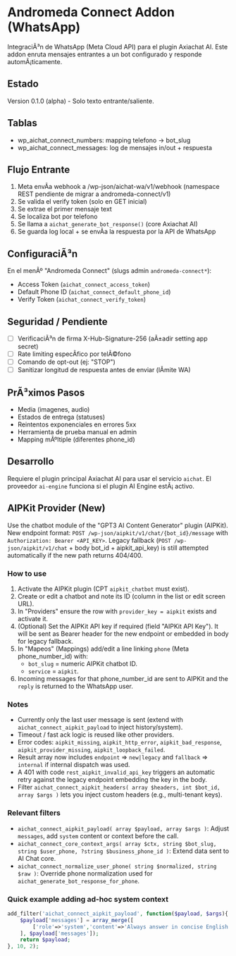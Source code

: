 # Andromeda Connect Addon (WhatsApp)

IntegraciÃ³n de WhatsApp (Meta Cloud API) para el plugin Axiachat AI. Este addon enruta mensajes entrantes a un bot configurado y responde automÃ¡ticamente.

## Estado
Version 0.1.0 (alpha) - Solo texto entrante/saliente.

## Tablas
- wp_aichat_connect_numbers: mapping telefono -> bot_slug
- wp_aichat_connect_messages: log de mensajes in/out + respuesta

## Flujo Entrante
1. Meta envÃ­a webhook a /wp-json/aichat-wa/v1/webhook (namespace REST pendiente de migrar a andromeda-connect/v1)
2. Se valida el verify token (solo en GET inicial)
3. Se extrae el primer mensaje text
4. Se localiza bot por telefono
5. Se llama a `aichat_generate_bot_response()` (core Axiachat AI)
6. Se guarda log local + se envÃ­a la respuesta por la API de WhatsApp

## ConfiguraciÃ³n
En el menÃº "Andromeda Connect" (slugs admin `andromeda-connect*`):
- Access Token (`aichat_connect_access_token`)
- Default Phone ID (`aichat_connect_default_phone_id`)
- Verify Token (`aichat_connect_verify_token`)

## Seguridad / Pendiente
- [ ] VerificaciÃ³n de firma X-Hub-Signature-256 (aÃ±adir setting app secret)
- [ ] Rate limiting especÃ­fico por telÃ©fono
- [ ] Comando de opt-out (ej: "STOP")
- [ ] Sanitizar longitud de respuesta antes de enviar (lÃ­mite WA)

## PrÃ³ximos Pasos
- Media (imagenes, audio)
- Estados de entrega (statuses)
- Reintentos exponenciales en errores 5xx
- Herramienta de prueba manual en admin
- Mapping mÃºltiple (diferentes phone_id)

<!-- SecciÃ³n de migraciÃ³n eliminada: ya migrado en tu instalaciÃ³n -->
## Desarrollo
Requiere el plugin principal Axiachat AI para usar el servicio `aichat`. El proveedor `ai-engine` funciona si el plugin AI Engine estÃ¡ activo.

## AIPKit Provider (New)
Use the chatbot module of the "GPT3 AI Content Generator" plugin (AIPKit). New endpoint format: `POST /wp-json/aipkit/v1/chat/{bot_id}/message` with `Authorization: Bearer <API_KEY>`. Legacy fallback (`POST /wp-json/aipkit/v1/chat` + body bot_id + aipkit_api_key) is still attempted automatically if the new path returns 404/400.

### How to use
1. Activate the AIPKit plugin (CPT `aipkit_chatbot` must exist).
2. Create or edit a chatbot and note its ID (column in the list or edit screen URL).
3. In "Providers" ensure the row with `provider_key = aipkit` exists and activate it.
4. (Optional) Set the AIPKit API key if required (field "AIPKit API Key"). It will be sent as Bearer header for the new endpoint or embedded in body for legacy fallback.
5. In "Mapeos" (Mappings) add/edit a line linking `phone` (Meta phone_number_id) with:
   - `bot_slug` = numeric AIPKit chatbot ID.
   - `service` = `aipkit`.
6. Incoming messages for that phone_number_id are sent to AIPKit and the `reply` is returned to the WhatsApp user.

### Notes
* Currently only the last user message is sent (extend with `aichat_connect_aipkit_payload` to inject history/system).
* Timeout / fast ack logic is reused like other providers.
* Error codes: `aipkit_missing`, `aipkit_http_error`, `aipkit_bad_response`, `aipkit_provider_missing`, `aipkit_loopback_failed`.
* Result array now includes `endpoint` => `new|legacy` and `fallback` => `internal` if internal dispatch was used.
* A 401 with code `rest_aipkit_invalid_api_key` triggers an automatic retry against the legacy endpoint embedding the key in the body.
* Filter `aichat_connect_aipkit_headers( array $headers, int $bot_id, array $args )` lets you inject custom headers (e.g., multi-tenant keys).

### Relevant filters
* `aichat_connect_aipkit_payload( array $payload, array $args )`: Adjust `messages`, add `system` content or context before the call.
* `aichat_connect_core_context_args( array $ctx, string $bot_slug, string $user_phone, ?string $business_phone_id )`: Extend data sent to AI Chat core.
* `aichat_connect_normalize_user_phone( string $normalized, string $raw )`: Override phone normalization used for `aichat_generate_bot_response_for_phone`.

### Quick example adding ad-hoc system context
```php
add_filter('aichat_connect_aipkit_payload', function($payload, $args){
	$payload['messages'] = array_merge([
		['role'=>'system','content'=>'Always answer in concise English.'],
	], $payload['messages']);
	return $payload;
}, 10, 2);
```




